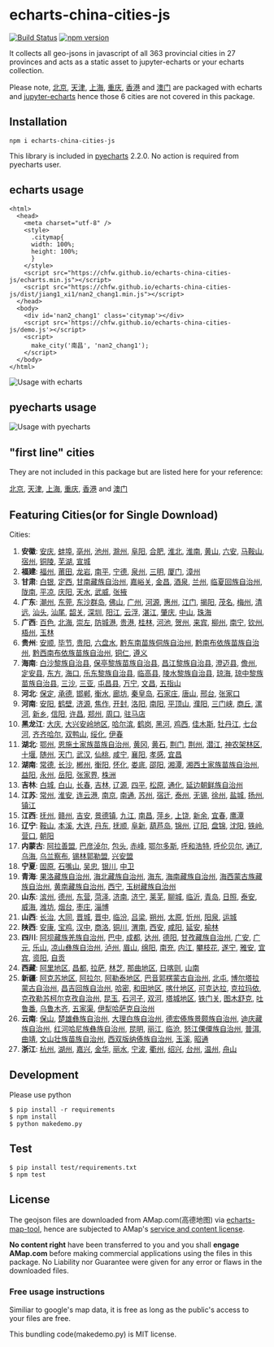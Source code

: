 # echarts-china-cities-js

[![Build Status](https://travis-ci.org/chfw/echarts-china-cities-js.svg?branch=master)](https://travis-ci.org/chfw/echarts-china-cities-js) [![npm version](https://badge.fury.io/js/echarts-china-cities-js.svg)](https://badge.fury.io/js/echarts-china-cities-js)

It collects all geo-jsons in javascript of all 363 provincial cities
in 27 provinces and acts as a static asset to jupyter-echarts or your
echarts collection.

Please note, [北京](https://chfw.github.io/jupyter-echarts/echarts/beijing.js), [天津](https://chfw.github.io/jupyter-echarts/echarts/tianjin.js), [上海](https://chfw.github.io/jupyter-echarts/echarts/shanghai.js), [重庆](https://chfw.github.io/jupyter-echarts/echarts/chongqing.js), [香港](https://chfw.github.io/jupyter-echarts/echarts/xianggang.js) and [澳门](https://chfw.github.io/jupyter-echarts/echarts/aomen.js) are packaged with echarts and [jupyter-echarts](https://chfw.github.io/jupyter-echarts/preview.html) hence those 6 cities are not covered in this package.

## Installation

```
npm i echarts-china-cities-js
```

This library is included in [pyecharts](https://github.com/chenjiandongx/pyecharts) 2.2.0. No action is required from pyecharts user.

## echarts usage

```
<html>
  <head>
    <meta charset="utf-8" />
	<style>
	  .citymap{
	  width: 100%;
	  height: 100%;
	  }
	</style>
  	<script src="https://chfw.github.io/echarts-china-cities-js/echarts.min.js"></script>
	<script src="https://chfw.github.io/echarts-china-cities-js/dist/jiang1_xi1/nan2_chang1.min.js"></script>
  </head>
  <body>
	<div id='nan2_chang1' class='citymap'></div>
	<script src='https://chfw.github.io/echarts-china-cities-js/demo.js'></script>
	<script>
	  make_city('南昌', 'nan2_chang1');
	</script>
  </body>
</html>
```

![Usage with echarts](https://chfw.github.io/echarts-china-cities-js/nanchang.png)

## pyecharts usage

![Usage with pyecharts](https://user-images.githubusercontent.com/4280312/29755070-9bc9ae70-8b89-11e7-9bf2-bec09cb5f1a1.png)

## "first line" cities

They are not included in this package but are listed here for your reference:

[北京](https://chfw.github.io/jupyter-echarts/echarts/beijing.js), [天津](https://chfw.github.io/jupyter-echarts/echarts/tianjin.js), [上海](https://chfw.github.io/jupyter-echarts/echarts/shanghai.js), [重庆](https://chfw.github.io/jupyter-echarts/echarts/chongqing.js), [香港](https://chfw.github.io/jupyter-echarts/echarts/xianggang.js) and [澳门](https://chfw.github.io/jupyter-echarts/echarts/aomen.js)


## Featuring Cities(or for Single Download)

Cities:
1. **安徽**:
[安庆](https://chfw.github.io/echarts-china-cities-js/dist/an1_hui1/an1_qing4.js), [蚌埠](https://chfw.github.io/echarts-china-cities-js/dist/an1_hui1/bang4_bu4.js), [亳州](https://chfw.github.io/echarts-china-cities-js/dist/an1_hui1/bo2_zhou1.js), [池州](https://chfw.github.io/echarts-china-cities-js/dist/an1_hui1/chi2_zhou1.js), [滁州](https://chfw.github.io/echarts-china-cities-js/dist/an1_hui1/chu2_zhou1.js), [阜阳](https://chfw.github.io/echarts-china-cities-js/dist/an1_hui1/fu4_yang2.js), [合肥](https://chfw.github.io/echarts-china-cities-js/dist/an1_hui1/he2_fei2.js), [淮北](https://chfw.github.io/echarts-china-cities-js/dist/an1_hui1/huai2_bei3.js), [淮南](https://chfw.github.io/echarts-china-cities-js/dist/an1_hui1/huai2_nan2.js), [黄山](https://chfw.github.io/echarts-china-cities-js/dist/an1_hui1/huang2_shan1.js), [六安](https://chfw.github.io/echarts-china-cities-js/dist/an1_hui1/liu4_an1.js), [马鞍山](https://chfw.github.io/echarts-china-cities-js/dist/an1_hui1/ma3_an1_shan1.js), [宿州](https://chfw.github.io/echarts-china-cities-js/dist/an1_hui1/su4_zhou1.js), [铜陵](https://chfw.github.io/echarts-china-cities-js/dist/an1_hui1/tong2_ling2.js), [芜湖](https://chfw.github.io/echarts-china-cities-js/dist/an1_hui1/wu2_hu2.js), [宣城](https://chfw.github.io/echarts-china-cities-js/dist/an1_hui1/xuan1_cheng2.js)
2. **福建**:
[福州](https://chfw.github.io/echarts-china-cities-js/dist/fu2_jian4/fu2_zhou1.js), [莆田](https://chfw.github.io/echarts-china-cities-js/dist/fu2_jian4/fu3_tian2.js), [龙岩](https://chfw.github.io/echarts-china-cities-js/dist/fu2_jian4/long2_yan2.js), [南平](https://chfw.github.io/echarts-china-cities-js/dist/fu2_jian4/nan2_ping2.js), [宁德](https://chfw.github.io/echarts-china-cities-js/dist/fu2_jian4/ning2_de2.js), [泉州](https://chfw.github.io/echarts-china-cities-js/dist/fu2_jian4/quan2_zhou1.js), [三明](https://chfw.github.io/echarts-china-cities-js/dist/fu2_jian4/san1_ming2.js), [厦门](https://chfw.github.io/echarts-china-cities-js/dist/fu2_jian4/sha4_men2.js), [漳州](https://chfw.github.io/echarts-china-cities-js/dist/fu2_jian4/zhang1_zhou1.js)
3. **甘肃**:
[白银](https://chfw.github.io/echarts-china-cities-js/dist/gan1_su4/bai2_yin2.js), [定西](https://chfw.github.io/echarts-china-cities-js/dist/gan1_su4/ding4_xi1.js), [甘南藏族自治州](https://chfw.github.io/echarts-china-cities-js/dist/gan1_su4/gan1_nan2_cang2_zu2_zi4_zhi4_zhou1.js), [嘉峪关](https://chfw.github.io/echarts-china-cities-js/dist/gan1_su4/jia1_yu4_guan1.js), [金昌](https://chfw.github.io/echarts-china-cities-js/dist/gan1_su4/jin1_chang1.js), [酒泉](https://chfw.github.io/echarts-china-cities-js/dist/gan1_su4/jiu3_quan2.js), [兰州](https://chfw.github.io/echarts-china-cities-js/dist/gan1_su4/lan2_zhou1.js), [临夏回族自治州](https://chfw.github.io/echarts-china-cities-js/dist/gan1_su4/lin2_xia4_hui2_zu2_zi4_zhi4_zhou1.js), [陇南](https://chfw.github.io/echarts-china-cities-js/dist/gan1_su4/long3_nan2.js), [平凉](https://chfw.github.io/echarts-china-cities-js/dist/gan1_su4/ping2_liang2.js), [庆阳](https://chfw.github.io/echarts-china-cities-js/dist/gan1_su4/qing4_yang2.js), [天水](https://chfw.github.io/echarts-china-cities-js/dist/gan1_su4/tian1_shui3.js), [武威](https://chfw.github.io/echarts-china-cities-js/dist/gan1_su4/wu3_wei1.js), [张掖](https://chfw.github.io/echarts-china-cities-js/dist/gan1_su4/zhang1_ye4.js)
4. **广东**:
[潮州](https://chfw.github.io/echarts-china-cities-js/dist/guang3_dong1/chao2_zhou1.js), [东莞](https://chfw.github.io/echarts-china-cities-js/dist/guang3_dong1/dong1_guan1.js), [东沙群岛](https://chfw.github.io/echarts-china-cities-js/dist/guang3_dong1/dong1_sha1_qun2_dao3.js), [佛山](https://chfw.github.io/echarts-china-cities-js/dist/guang3_dong1/fo2_shan1.js), [广州](https://chfw.github.io/echarts-china-cities-js/dist/guang3_dong1/guang3_zhou1.js), [河源](https://chfw.github.io/echarts-china-cities-js/dist/guang3_dong1/he2_yuan2.js), [惠州](https://chfw.github.io/echarts-china-cities-js/dist/guang3_dong1/hui4_zhou1.js), [江门](https://chfw.github.io/echarts-china-cities-js/dist/guang3_dong1/jiang1_men2.js), [揭阳](https://chfw.github.io/echarts-china-cities-js/dist/guang3_dong1/jie1_yang2.js), [茂名](https://chfw.github.io/echarts-china-cities-js/dist/guang3_dong1/mao4_ming2.js), [梅州](https://chfw.github.io/echarts-china-cities-js/dist/guang3_dong1/mei2_zhou1.js), [清远](https://chfw.github.io/echarts-china-cities-js/dist/guang3_dong1/qing1_yuan3.js), [汕头](https://chfw.github.io/echarts-china-cities-js/dist/guang3_dong1/shan4_tou2.js), [汕尾](https://chfw.github.io/echarts-china-cities-js/dist/guang3_dong1/shan4_wei3.js), [韶关](https://chfw.github.io/echarts-china-cities-js/dist/guang3_dong1/shao2_guan1.js), [深圳](https://chfw.github.io/echarts-china-cities-js/dist/guang3_dong1/shen1_zhen4.js), [阳江](https://chfw.github.io/echarts-china-cities-js/dist/guang3_dong1/yang2_jiang1.js), [云浮](https://chfw.github.io/echarts-china-cities-js/dist/guang3_dong1/yun2_fu2.js), [湛江](https://chfw.github.io/echarts-china-cities-js/dist/guang3_dong1/zhan4_jiang1.js), [肇庆](https://chfw.github.io/echarts-china-cities-js/dist/guang3_dong1/zhao4_qing4.js), [中山](https://chfw.github.io/echarts-china-cities-js/dist/guang3_dong1/zhong1_shan1.js), [珠海](https://chfw.github.io/echarts-china-cities-js/dist/guang3_dong1/zhu1_hai3.js)
5. **广西**:
[百色](https://chfw.github.io/echarts-china-cities-js/dist/guang3_xi1/bai3_se4.js), [北海](https://chfw.github.io/echarts-china-cities-js/dist/guang3_xi1/bei3_hai3.js), [崇左](https://chfw.github.io/echarts-china-cities-js/dist/guang3_xi1/chong2_zuo3.js), [防城港](https://chfw.github.io/echarts-china-cities-js/dist/guang3_xi1/fang2_cheng2_gang3.js), [贵港](https://chfw.github.io/echarts-china-cities-js/dist/guang3_xi1/gui4_gang3.js), [桂林](https://chfw.github.io/echarts-china-cities-js/dist/guang3_xi1/gui4_lin2.js), [河池](https://chfw.github.io/echarts-china-cities-js/dist/guang3_xi1/he2_chi2.js), [贺州](https://chfw.github.io/echarts-china-cities-js/dist/guang3_xi1/he4_zhou1.js), [来宾](https://chfw.github.io/echarts-china-cities-js/dist/guang3_xi1/lai2_bin1.js), [柳州](https://chfw.github.io/echarts-china-cities-js/dist/guang3_xi1/liu3_zhou1.js), [南宁](https://chfw.github.io/echarts-china-cities-js/dist/guang3_xi1/nan2_ning2.js), [钦州](https://chfw.github.io/echarts-china-cities-js/dist/guang3_xi1/qin1_zhou1.js), [梧州](https://chfw.github.io/echarts-china-cities-js/dist/guang3_xi1/wu2_zhou1.js), [玉林](https://chfw.github.io/echarts-china-cities-js/dist/guang3_xi1/yu4_lin2.js)
6. **贵州**:
[安顺](https://chfw.github.io/echarts-china-cities-js/dist/gui4_zhou1/an1_shun4.js), [毕节](https://chfw.github.io/echarts-china-cities-js/dist/gui4_zhou1/bi4_jie2.js), [贵阳](https://chfw.github.io/echarts-china-cities-js/dist/gui4_zhou1/gui4_yang2.js), [六盘水](https://chfw.github.io/echarts-china-cities-js/dist/gui4_zhou1/liu4_pan2_shui3.js), [黔东南苗族侗族自治州](https://chfw.github.io/echarts-china-cities-js/dist/gui4_zhou1/qian2_dong1_nan2_miao2_zu2_tong1_zu2_zi4_zhi4_zhou1.js), [黔南布依族苗族自治州](https://chfw.github.io/echarts-china-cities-js/dist/gui4_zhou1/qian2_nan2_bu4_yi1_zu2_miao2_zu2_zi4_zhi4_zhou1.js), [黔西南布依族苗族自治州](https://chfw.github.io/echarts-china-cities-js/dist/gui4_zhou1/qian2_xi1_nan2_bu4_yi1_zu2_miao2_zu2_zi4_zhi4_zhou1.js), [铜仁](https://chfw.github.io/echarts-china-cities-js/dist/gui4_zhou1/tong2_ren2.js), [遵义](https://chfw.github.io/echarts-china-cities-js/dist/gui4_zhou1/zun1_yi4.js)
7. **海南**:
[白沙黎族自治县](https://chfw.github.io/echarts-china-cities-js/dist/hai3_nan2/bai2_sha1_li2_zu2_zi4_zhi4_xian4.js), [保亭黎族苗族自治县](https://chfw.github.io/echarts-china-cities-js/dist/hai3_nan2/bao3_ting2_li2_zu2_miao2_zu2_zi4_zhi4_xian4.js), [昌江黎族自治县](https://chfw.github.io/echarts-china-cities-js/dist/hai3_nan2/chang1_jiang1_li2_zu2_zi4_zhi4_xian4.js), [澄迈县](https://chfw.github.io/echarts-china-cities-js/dist/hai3_nan2/cheng2_mai4_xian4.js), [儋州](https://chfw.github.io/echarts-china-cities-js/dist/hai3_nan2/dan1_zhou1.js), [定安县](https://chfw.github.io/echarts-china-cities-js/dist/hai3_nan2/ding4_an1_xian4.js), [东方](https://chfw.github.io/echarts-china-cities-js/dist/hai3_nan2/dong1_fang1.js), [海口](https://chfw.github.io/echarts-china-cities-js/dist/hai3_nan2/hai3_kou3.js), [乐东黎族自治县](https://chfw.github.io/echarts-china-cities-js/dist/hai3_nan2/le4_dong1_li2_zu2_zi4_zhi4_xian4.js), [临高县](https://chfw.github.io/echarts-china-cities-js/dist/hai3_nan2/lin2_gao1_xian4.js), [陵水黎族自治县](https://chfw.github.io/echarts-china-cities-js/dist/hai3_nan2/ling2_shui3_li2_zu2_zi4_zhi4_xian4.js), [琼海](https://chfw.github.io/echarts-china-cities-js/dist/hai3_nan2/qiong2_hai3.js), [琼中黎族苗族自治县](https://chfw.github.io/echarts-china-cities-js/dist/hai3_nan2/qiong2_zhong1_li2_zu2_miao2_zu2_zi4_zhi4_xian4.js), [三沙](https://chfw.github.io/echarts-china-cities-js/dist/hai3_nan2/san1_sha1.js), [三亚](https://chfw.github.io/echarts-china-cities-js/dist/hai3_nan2/san1_ya4.js), [屯昌县](https://chfw.github.io/echarts-china-cities-js/dist/hai3_nan2/tun2_chang1_xian4.js), [万宁](https://chfw.github.io/echarts-china-cities-js/dist/hai3_nan2/wan4_ning2.js), [文昌](https://chfw.github.io/echarts-china-cities-js/dist/hai3_nan2/wen2_chang1.js), [五指山](https://chfw.github.io/echarts-china-cities-js/dist/hai3_nan2/wu3_zhi3_shan1.js)
8. **河北**:
[保定](https://chfw.github.io/echarts-china-cities-js/dist/he2_bei3/bao3_ding4.js), [承德](https://chfw.github.io/echarts-china-cities-js/dist/he2_bei3/cheng2_de2.js), [邯郸](https://chfw.github.io/echarts-china-cities-js/dist/he2_bei3/han2_dan1.js), [衡水](https://chfw.github.io/echarts-china-cities-js/dist/he2_bei3/heng2_shui3.js), [廊坊](https://chfw.github.io/echarts-china-cities-js/dist/he2_bei3/lang2_fang1.js), [秦皇岛](https://chfw.github.io/echarts-china-cities-js/dist/he2_bei3/qin2_huang2_dao3.js), [石家庄](https://chfw.github.io/echarts-china-cities-js/dist/he2_bei3/shi2_jia1_zhuang1.js), [唐山](https://chfw.github.io/echarts-china-cities-js/dist/he2_bei3/tang2_shan1.js), [邢台](https://chfw.github.io/echarts-china-cities-js/dist/he2_bei3/xing2_tai2.js), [张家口](https://chfw.github.io/echarts-china-cities-js/dist/he2_bei3/zhang1_jia1_kou3.js)
9. **河南**:
[安阳](https://chfw.github.io/echarts-china-cities-js/dist/he2_nan2/an1_yang2.js), [鹤壁](https://chfw.github.io/echarts-china-cities-js/dist/he2_nan2/he4_bi4.js), [济源](https://chfw.github.io/echarts-china-cities-js/dist/he2_nan2/ji4_yuan2.js), [焦作](https://chfw.github.io/echarts-china-cities-js/dist/he2_nan2/jiao1_zuo4.js), [开封](https://chfw.github.io/echarts-china-cities-js/dist/he2_nan2/kai1_feng1.js), [洛阳](https://chfw.github.io/echarts-china-cities-js/dist/he2_nan2/luo4_yang2.js), [南阳](https://chfw.github.io/echarts-china-cities-js/dist/he2_nan2/nan2_yang2.js), [平顶山](https://chfw.github.io/echarts-china-cities-js/dist/he2_nan2/ping2_ding3_shan1.js), [濮阳](https://chfw.github.io/echarts-china-cities-js/dist/he2_nan2/pu2_yang2.js), [三门峡](https://chfw.github.io/echarts-china-cities-js/dist/he2_nan2/san1_men2_xia2.js), [商丘](https://chfw.github.io/echarts-china-cities-js/dist/he2_nan2/shang1_qiu1.js), [漯河](https://chfw.github.io/echarts-china-cities-js/dist/he2_nan2/ta4_he2.js), [新乡](https://chfw.github.io/echarts-china-cities-js/dist/he2_nan2/xin1_xiang1.js), [信阳](https://chfw.github.io/echarts-china-cities-js/dist/he2_nan2/xin4_yang2.js), [许昌](https://chfw.github.io/echarts-china-cities-js/dist/he2_nan2/xu3_chang1.js), [郑州](https://chfw.github.io/echarts-china-cities-js/dist/he2_nan2/zheng4_zhou1.js), [周口](https://chfw.github.io/echarts-china-cities-js/dist/he2_nan2/zhou1_kou3.js), [驻马店](https://chfw.github.io/echarts-china-cities-js/dist/he2_nan2/zhu4_ma3_dian4.js)
10. **黑龙江**:
[大庆](https://chfw.github.io/echarts-china-cities-js/dist/hei1_long2_jiang1/da4_qing4.js), [大兴安岭地区](https://chfw.github.io/echarts-china-cities-js/dist/hei1_long2_jiang1/da4_xing1_an1_ling2_di4_qu1.js), [哈尔滨](https://chfw.github.io/echarts-china-cities-js/dist/hei1_long2_jiang1/ha1_er3_bin1.js), [鹤岗](https://chfw.github.io/echarts-china-cities-js/dist/hei1_long2_jiang1/he4_gang3.js), [黑河](https://chfw.github.io/echarts-china-cities-js/dist/hei1_long2_jiang1/hei1_he2.js), [鸡西](https://chfw.github.io/echarts-china-cities-js/dist/hei1_long2_jiang1/ji1_xi1.js), [佳木斯](https://chfw.github.io/echarts-china-cities-js/dist/hei1_long2_jiang1/jia1_mu4_si1.js), [牡丹江](https://chfw.github.io/echarts-china-cities-js/dist/hei1_long2_jiang1/mu3_dan1_jiang1.js), [七台河](https://chfw.github.io/echarts-china-cities-js/dist/hei1_long2_jiang1/qi1_tai2_he2.js), [齐齐哈尔](https://chfw.github.io/echarts-china-cities-js/dist/hei1_long2_jiang1/qi2_qi2_ha1_er3.js), [双鸭山](https://chfw.github.io/echarts-china-cities-js/dist/hei1_long2_jiang1/shuang1_ya1_shan1.js), [绥化](https://chfw.github.io/echarts-china-cities-js/dist/hei1_long2_jiang1/sui1_hua4.js), [伊春](https://chfw.github.io/echarts-china-cities-js/dist/hei1_long2_jiang1/yi1_chun1.js)
11. **湖北**:
[鄂州](https://chfw.github.io/echarts-china-cities-js/dist/hu2_bei3/e4_zhou1.js), [恩施土家族苗族自治州](https://chfw.github.io/echarts-china-cities-js/dist/hu2_bei3/en1_shi1_tu3_jia1_zu2_miao2_zu2_zi4_zhi4_zhou1.js), [黄冈](https://chfw.github.io/echarts-china-cities-js/dist/hu2_bei3/huang2_gang1.js), [黄石](https://chfw.github.io/echarts-china-cities-js/dist/hu2_bei3/huang2_shi2.js), [荆门](https://chfw.github.io/echarts-china-cities-js/dist/hu2_bei3/jing1_men2.js), [荆州](https://chfw.github.io/echarts-china-cities-js/dist/hu2_bei3/jing1_zhou1.js), [潜江](https://chfw.github.io/echarts-china-cities-js/dist/hu2_bei3/qian2_jiang1.js), [神农架林区](https://chfw.github.io/echarts-china-cities-js/dist/hu2_bei3/shen2_nong2_jia4_lin2_qu1.js), [十堰](https://chfw.github.io/echarts-china-cities-js/dist/hu2_bei3/shi2_yan4.js), [随州](https://chfw.github.io/echarts-china-cities-js/dist/hu2_bei3/sui2_zhou1.js), [天门](https://chfw.github.io/echarts-china-cities-js/dist/hu2_bei3/tian1_men2.js), [武汉](https://chfw.github.io/echarts-china-cities-js/dist/hu2_bei3/wu3_han4.js), [仙桃](https://chfw.github.io/echarts-china-cities-js/dist/hu2_bei3/xian1_tao2.js), [咸宁](https://chfw.github.io/echarts-china-cities-js/dist/hu2_bei3/xian2_ning2.js), [襄阳](https://chfw.github.io/echarts-china-cities-js/dist/hu2_bei3/xiang1_yang2.js), [孝感](https://chfw.github.io/echarts-china-cities-js/dist/hu2_bei3/xiao4_gan3.js), [宜昌](https://chfw.github.io/echarts-china-cities-js/dist/hu2_bei3/yi2_chang1.js)
12. **湖南**:
[常德](https://chfw.github.io/echarts-china-cities-js/dist/hu2_nan2/chang2_de2.js), [长沙](https://chfw.github.io/echarts-china-cities-js/dist/hu2_nan2/chang2_sha1.js), [郴州](https://chfw.github.io/echarts-china-cities-js/dist/hu2_nan2/chen1_zhou1.js), [衡阳](https://chfw.github.io/echarts-china-cities-js/dist/hu2_nan2/heng2_yang2.js), [怀化](https://chfw.github.io/echarts-china-cities-js/dist/hu2_nan2/huai2_hua4.js), [娄底](https://chfw.github.io/echarts-china-cities-js/dist/hu2_nan2/lou2_di3.js), [邵阳](https://chfw.github.io/echarts-china-cities-js/dist/hu2_nan2/shao4_yang2.js), [湘潭](https://chfw.github.io/echarts-china-cities-js/dist/hu2_nan2/xiang1_tan2.js), [湘西土家族苗族自治州](https://chfw.github.io/echarts-china-cities-js/dist/hu2_nan2/xiang1_xi1_tu3_jia1_zu2_miao2_zu2_zi4_zhi4_zhou1.js), [益阳](https://chfw.github.io/echarts-china-cities-js/dist/hu2_nan2/yi4_yang2.js), [永州](https://chfw.github.io/echarts-china-cities-js/dist/hu2_nan2/yong3_zhou1.js), [岳阳](https://chfw.github.io/echarts-china-cities-js/dist/hu2_nan2/yue4_yang2.js), [张家界](https://chfw.github.io/echarts-china-cities-js/dist/hu2_nan2/zhang1_jia1_jie4.js), [株洲](https://chfw.github.io/echarts-china-cities-js/dist/hu2_nan2/zhu1_zhou1.js)
13. **吉林**:
[白城](https://chfw.github.io/echarts-china-cities-js/dist/ji2_lin2/bai2_cheng2.js), [白山](https://chfw.github.io/echarts-china-cities-js/dist/ji2_lin2/bai2_shan1.js), [长春](https://chfw.github.io/echarts-china-cities-js/dist/ji2_lin2/chang2_chun1.js), [吉林](https://chfw.github.io/echarts-china-cities-js/dist/ji2_lin2/ji2_lin2.js), [辽源](https://chfw.github.io/echarts-china-cities-js/dist/ji2_lin2/liao2_yuan2.js), [四平](https://chfw.github.io/echarts-china-cities-js/dist/ji2_lin2/si4_ping2.js), [松原](https://chfw.github.io/echarts-china-cities-js/dist/ji2_lin2/song1_yuan2.js), [通化](https://chfw.github.io/echarts-china-cities-js/dist/ji2_lin2/tong1_hua4.js), [延边朝鲜族自治州](https://chfw.github.io/echarts-china-cities-js/dist/ji2_lin2/yan2_bian1_zhao1_xian1_zu2_zi4_zhi4_zhou1.js)
14. **江苏**:
[常州](https://chfw.github.io/echarts-china-cities-js/dist/jiang1_su1/chang2_zhou1.js), [淮安](https://chfw.github.io/echarts-china-cities-js/dist/jiang1_su1/huai2_an1.js), [连云港](https://chfw.github.io/echarts-china-cities-js/dist/jiang1_su1/lian2_yun2_gang3.js), [南京](https://chfw.github.io/echarts-china-cities-js/dist/jiang1_su1/nan2_jing1.js), [南通](https://chfw.github.io/echarts-china-cities-js/dist/jiang1_su1/nan2_tong1.js), [苏州](https://chfw.github.io/echarts-china-cities-js/dist/jiang1_su1/su1_zhou1.js), [宿迁](https://chfw.github.io/echarts-china-cities-js/dist/jiang1_su1/su4_qian1.js), [泰州](https://chfw.github.io/echarts-china-cities-js/dist/jiang1_su1/tai4_zhou1.js), [无锡](https://chfw.github.io/echarts-china-cities-js/dist/jiang1_su1/wu2_xi2.js), [徐州](https://chfw.github.io/echarts-china-cities-js/dist/jiang1_su1/xu2_zhou1.js), [盐城](https://chfw.github.io/echarts-china-cities-js/dist/jiang1_su1/yan2_cheng2.js), [扬州](https://chfw.github.io/echarts-china-cities-js/dist/jiang1_su1/yang2_zhou1.js), [镇江](https://chfw.github.io/echarts-china-cities-js/dist/jiang1_su1/zhen4_jiang1.js)
15. **江西**:
[抚州](https://chfw.github.io/echarts-china-cities-js/dist/jiang1_xi1/fu3_zhou1.js), [赣州](https://chfw.github.io/echarts-china-cities-js/dist/jiang1_xi1/gan4_zhou1.js), [吉安](https://chfw.github.io/echarts-china-cities-js/dist/jiang1_xi1/ji2_an1.js), [景德镇](https://chfw.github.io/echarts-china-cities-js/dist/jiang1_xi1/jing3_de2_zhen4.js), [九江](https://chfw.github.io/echarts-china-cities-js/dist/jiang1_xi1/jiu3_jiang1.js), [南昌](https://chfw.github.io/echarts-china-cities-js/dist/jiang1_xi1/nan2_chang1.js), [萍乡](https://chfw.github.io/echarts-china-cities-js/dist/jiang1_xi1/ping2_xiang1.js), [上饶](https://chfw.github.io/echarts-china-cities-js/dist/jiang1_xi1/shang4_rao2.js), [新余](https://chfw.github.io/echarts-china-cities-js/dist/jiang1_xi1/xin1_yu2.js), [宜春](https://chfw.github.io/echarts-china-cities-js/dist/jiang1_xi1/yi2_chun1.js), [鹰潭](https://chfw.github.io/echarts-china-cities-js/dist/jiang1_xi1/ying1_tan2.js)
16. **辽宁**:
[鞍山](https://chfw.github.io/echarts-china-cities-js/dist/liao2_ning2/an1_shan1.js), [本溪](https://chfw.github.io/echarts-china-cities-js/dist/liao2_ning2/ben3_xi1.js), [大连](https://chfw.github.io/echarts-china-cities-js/dist/liao2_ning2/da4_lian2.js), [丹东](https://chfw.github.io/echarts-china-cities-js/dist/liao2_ning2/dan1_dong1.js), [抚顺](https://chfw.github.io/echarts-china-cities-js/dist/liao2_ning2/fu3_shun4.js), [阜新](https://chfw.github.io/echarts-china-cities-js/dist/liao2_ning2/fu4_xin1.js), [葫芦岛](https://chfw.github.io/echarts-china-cities-js/dist/liao2_ning2/hu2_lu2_dao3.js), [锦州](https://chfw.github.io/echarts-china-cities-js/dist/liao2_ning2/jin3_zhou1.js), [辽阳](https://chfw.github.io/echarts-china-cities-js/dist/liao2_ning2/liao2_yang2.js), [盘锦](https://chfw.github.io/echarts-china-cities-js/dist/liao2_ning2/pan2_jin3.js), [沈阳](https://chfw.github.io/echarts-china-cities-js/dist/liao2_ning2/shen3_yang2.js), [铁岭](https://chfw.github.io/echarts-china-cities-js/dist/liao2_ning2/tie3_ling2.js), [营口](https://chfw.github.io/echarts-china-cities-js/dist/liao2_ning2/ying2_kou3.js), [朝阳](https://chfw.github.io/echarts-china-cities-js/dist/liao2_ning2/zhao1_yang2.js)
17. **内蒙古**:
[阿拉善盟](https://chfw.github.io/echarts-china-cities-js/dist/nei4_meng2_gu3/a1_la1_shan4_meng2.js), [巴彦淖尔](https://chfw.github.io/echarts-china-cities-js/dist/nei4_meng2_gu3/ba1_yan4_nao4_er3.js), [包头](https://chfw.github.io/echarts-china-cities-js/dist/nei4_meng2_gu3/bao1_tou2.js), [赤峰](https://chfw.github.io/echarts-china-cities-js/dist/nei4_meng2_gu3/chi4_feng1.js), [鄂尔多斯](https://chfw.github.io/echarts-china-cities-js/dist/nei4_meng2_gu3/e4_er3_duo1_si1.js), [呼和浩特](https://chfw.github.io/echarts-china-cities-js/dist/nei4_meng2_gu3/hu1_he2_hao4_te4.js), [呼伦贝尔](https://chfw.github.io/echarts-china-cities-js/dist/nei4_meng2_gu3/hu1_lun2_bei4_er3.js), [通辽](https://chfw.github.io/echarts-china-cities-js/dist/nei4_meng2_gu3/tong1_liao2.js), [乌海](https://chfw.github.io/echarts-china-cities-js/dist/nei4_meng2_gu3/wu1_hai3.js), [乌兰察布](https://chfw.github.io/echarts-china-cities-js/dist/nei4_meng2_gu3/wu1_lan2_cha2_bu4.js), [锡林郭勒盟](https://chfw.github.io/echarts-china-cities-js/dist/nei4_meng2_gu3/xi2_lin2_guo1_le4_meng2.js), [兴安盟](https://chfw.github.io/echarts-china-cities-js/dist/nei4_meng2_gu3/xing1_an1_meng2.js)
18. **宁夏**:
[固原](https://chfw.github.io/echarts-china-cities-js/dist/ning2_xia4/gu4_yuan2.js), [石嘴山](https://chfw.github.io/echarts-china-cities-js/dist/ning2_xia4/shi2_zui3_shan1.js), [吴忠](https://chfw.github.io/echarts-china-cities-js/dist/ning2_xia4/wu2_zhong1.js), [银川](https://chfw.github.io/echarts-china-cities-js/dist/ning2_xia4/yin2_chuan1.js), [中卫](https://chfw.github.io/echarts-china-cities-js/dist/ning2_xia4/zhong1_wei4.js)
19. **青海**:
[果洛藏族自治州](https://chfw.github.io/echarts-china-cities-js/dist/qing1_hai3/guo3_luo4_cang2_zu2_zi4_zhi4_zhou1.js), [海北藏族自治州](https://chfw.github.io/echarts-china-cities-js/dist/qing1_hai3/hai3_bei3_cang2_zu2_zi4_zhi4_zhou1.js), [海东](https://chfw.github.io/echarts-china-cities-js/dist/qing1_hai3/hai3_dong1.js), [海南藏族自治州](https://chfw.github.io/echarts-china-cities-js/dist/qing1_hai3/hai3_nan2_cang2_zu2_zi4_zhi4_zhou1.js), [海西蒙古族藏族自治州](https://chfw.github.io/echarts-china-cities-js/dist/qing1_hai3/hai3_xi1_meng2_gu3_zu2_cang2_zu2_zi4_zhi4_zhou1.js), [黄南藏族自治州](https://chfw.github.io/echarts-china-cities-js/dist/qing1_hai3/huang2_nan2_cang2_zu2_zi4_zhi4_zhou1.js), [西宁](https://chfw.github.io/echarts-china-cities-js/dist/qing1_hai3/xi1_ning2.js), [玉树藏族自治州](https://chfw.github.io/echarts-china-cities-js/dist/qing1_hai3/yu4_shu4_cang2_zu2_zi4_zhi4_zhou1.js)
20. **山东**:
[滨州](https://chfw.github.io/echarts-china-cities-js/dist/shan1_dong1/bin1_zhou1.js), [德州](https://chfw.github.io/echarts-china-cities-js/dist/shan1_dong1/de2_zhou1.js), [东营](https://chfw.github.io/echarts-china-cities-js/dist/shan1_dong1/dong1_ying2.js), [菏泽](https://chfw.github.io/echarts-china-cities-js/dist/shan1_dong1/he2_ze2.js), [济南](https://chfw.github.io/echarts-china-cities-js/dist/shan1_dong1/ji4_nan2.js), [济宁](https://chfw.github.io/echarts-china-cities-js/dist/shan1_dong1/ji4_ning2.js), [莱芜](https://chfw.github.io/echarts-china-cities-js/dist/shan1_dong1/lai2_wu2.js), [聊城](https://chfw.github.io/echarts-china-cities-js/dist/shan1_dong1/liao2_cheng2.js), [临沂](https://chfw.github.io/echarts-china-cities-js/dist/shan1_dong1/lin2_yi2.js), [青岛](https://chfw.github.io/echarts-china-cities-js/dist/shan1_dong1/qing1_dao3.js), [日照](https://chfw.github.io/echarts-china-cities-js/dist/shan1_dong1/ri4_zhao4.js), [泰安](https://chfw.github.io/echarts-china-cities-js/dist/shan1_dong1/tai4_an1.js), [威海](https://chfw.github.io/echarts-china-cities-js/dist/shan1_dong1/wei1_hai3.js), [潍坊](https://chfw.github.io/echarts-china-cities-js/dist/shan1_dong1/wei2_fang1.js), [烟台](https://chfw.github.io/echarts-china-cities-js/dist/shan1_dong1/yan1_tai2.js), [枣庄](https://chfw.github.io/echarts-china-cities-js/dist/shan1_dong1/zao3_zhuang1.js), [淄博](https://chfw.github.io/echarts-china-cities-js/dist/shan1_dong1/zi1_bo2.js)
21. **山西**:
[长治](https://chfw.github.io/echarts-china-cities-js/dist/shan1_xi1/chang2_zhi4.js), [大同](https://chfw.github.io/echarts-china-cities-js/dist/shan1_xi1/da4_tong2.js), [晋城](https://chfw.github.io/echarts-china-cities-js/dist/shan1_xi1/jin4_cheng2.js), [晋中](https://chfw.github.io/echarts-china-cities-js/dist/shan1_xi1/jin4_zhong1.js), [临汾](https://chfw.github.io/echarts-china-cities-js/dist/shan1_xi1/lin2_fen2.js), [吕梁](https://chfw.github.io/echarts-china-cities-js/dist/shan1_xi1/lv3_liang2.js), [朔州](https://chfw.github.io/echarts-china-cities-js/dist/shan1_xi1/shuo4_zhou1.js), [太原](https://chfw.github.io/echarts-china-cities-js/dist/shan1_xi1/tai4_yuan2.js), [忻州](https://chfw.github.io/echarts-china-cities-js/dist/shan1_xi1/xin1_zhou1.js), [阳泉](https://chfw.github.io/echarts-china-cities-js/dist/shan1_xi1/yang2_quan2.js), [运城](https://chfw.github.io/echarts-china-cities-js/dist/shan1_xi1/yun4_cheng2.js)
22. **陕西**:
[安康](https://chfw.github.io/echarts-china-cities-js/dist/shan3_xi1/an1_kang1.js), [宝鸡](https://chfw.github.io/echarts-china-cities-js/dist/shan3_xi1/bao3_ji1.js), [汉中](https://chfw.github.io/echarts-china-cities-js/dist/shan3_xi1/han4_zhong1.js), [商洛](https://chfw.github.io/echarts-china-cities-js/dist/shan3_xi1/shang1_luo4.js), [铜川](https://chfw.github.io/echarts-china-cities-js/dist/shan3_xi1/tong2_chuan1.js), [渭南](https://chfw.github.io/echarts-china-cities-js/dist/shan3_xi1/wei4_nan2.js), [西安](https://chfw.github.io/echarts-china-cities-js/dist/shan3_xi1/xi1_an1.js), [咸阳](https://chfw.github.io/echarts-china-cities-js/dist/shan3_xi1/xian2_yang2.js), [延安](https://chfw.github.io/echarts-china-cities-js/dist/shan3_xi1/yan2_an1.js), [榆林](https://chfw.github.io/echarts-china-cities-js/dist/shan3_xi1/yu2_lin2.js)
23. **四川**:
[阿坝藏族羌族自治州](https://chfw.github.io/echarts-china-cities-js/dist/si4_chuan1/a1_ba4_cang2_zu2_qiang1_zu2_zi4_zhi4_zhou1.js), [巴中](https://chfw.github.io/echarts-china-cities-js/dist/si4_chuan1/ba1_zhong1.js), [成都](https://chfw.github.io/echarts-china-cities-js/dist/si4_chuan1/cheng2_du1.js), [达州](https://chfw.github.io/echarts-china-cities-js/dist/si4_chuan1/da2_zhou1.js), [德阳](https://chfw.github.io/echarts-china-cities-js/dist/si4_chuan1/de2_yang2.js), [甘孜藏族自治州](https://chfw.github.io/echarts-china-cities-js/dist/si4_chuan1/gan1_zi1_cang2_zu2_zi4_zhi4_zhou1.js), [广安](https://chfw.github.io/echarts-china-cities-js/dist/si4_chuan1/guang3_an1.js), [广元](https://chfw.github.io/echarts-china-cities-js/dist/si4_chuan1/guang3_yuan2.js), [乐山](https://chfw.github.io/echarts-china-cities-js/dist/si4_chuan1/le4_shan1.js), [凉山彝族自治州](https://chfw.github.io/echarts-china-cities-js/dist/si4_chuan1/liang2_shan1_yi2_zu2_zi4_zhi4_zhou1.js), [泸州](https://chfw.github.io/echarts-china-cities-js/dist/si4_chuan1/lu2_zhou1.js), [眉山](https://chfw.github.io/echarts-china-cities-js/dist/si4_chuan1/mei2_shan1.js), [绵阳](https://chfw.github.io/echarts-china-cities-js/dist/si4_chuan1/mian2_yang2.js), [南充](https://chfw.github.io/echarts-china-cities-js/dist/si4_chuan1/nan2_chong1.js), [内江](https://chfw.github.io/echarts-china-cities-js/dist/si4_chuan1/nei4_jiang1.js), [攀枝花](https://chfw.github.io/echarts-china-cities-js/dist/si4_chuan1/pan1_zhi1_hua1.js), [遂宁](https://chfw.github.io/echarts-china-cities-js/dist/si4_chuan1/sui4_ning2.js), [雅安](https://chfw.github.io/echarts-china-cities-js/dist/si4_chuan1/ya3_an1.js), [宜宾](https://chfw.github.io/echarts-china-cities-js/dist/si4_chuan1/yi2_bin1.js), [资阳](https://chfw.github.io/echarts-china-cities-js/dist/si4_chuan1/zi1_yang2.js), [自贡](https://chfw.github.io/echarts-china-cities-js/dist/si4_chuan1/zi4_gong4.js)
24. **西藏**:
[阿里地区](https://chfw.github.io/echarts-china-cities-js/dist/xi1_cang2/a1_li3_di4_qu1.js), [昌都](https://chfw.github.io/echarts-china-cities-js/dist/xi1_cang2/chang1_du1.js), [拉萨](https://chfw.github.io/echarts-china-cities-js/dist/xi1_cang2/la1_sa4.js), [林芝](https://chfw.github.io/echarts-china-cities-js/dist/xi1_cang2/lin2_zhi1.js), [那曲地区](https://chfw.github.io/echarts-china-cities-js/dist/xi1_cang2/na4_qu1_di4_qu1.js), [日喀则](https://chfw.github.io/echarts-china-cities-js/dist/xi1_cang2/ri4_ka1_ze2.js), [山南](https://chfw.github.io/echarts-china-cities-js/dist/xi1_cang2/shan1_nan2.js)
25. **新疆**:
[阿克苏地区](https://chfw.github.io/echarts-china-cities-js/dist/xin1_jiang1/a1_ke4_su1_di4_qu1.js), [阿拉尔](https://chfw.github.io/echarts-china-cities-js/dist/xin1_jiang1/a1_la1_er3.js), [阿勒泰地区](https://chfw.github.io/echarts-china-cities-js/dist/xin1_jiang1/a1_le4_tai4_di4_qu1.js), [巴音郭楞蒙古自治州](https://chfw.github.io/echarts-china-cities-js/dist/xin1_jiang1/ba1_yin1_guo1_leng2_meng2_gu3_zi4_zhi4_zhou1.js), [北屯](https://chfw.github.io/echarts-china-cities-js/dist/xin1_jiang1/bei3_tun2.js), [博尔塔拉蒙古自治州](https://chfw.github.io/echarts-china-cities-js/dist/xin1_jiang1/bo2_er3_ta3_la1_meng2_gu3_zi4_zhi4_zhou1.js), [昌吉回族自治州](https://chfw.github.io/echarts-china-cities-js/dist/xin1_jiang1/chang1_ji2_hui2_zu2_zi4_zhi4_zhou1.js), [哈密](https://chfw.github.io/echarts-china-cities-js/dist/xin1_jiang1/ha1_mi4.js), [和田地区](https://chfw.github.io/echarts-china-cities-js/dist/xin1_jiang1/he2_tian2_di4_qu1.js), [喀什地区](https://chfw.github.io/echarts-china-cities-js/dist/xin1_jiang1/ka1_shi2_di4_qu1.js), [可克达拉](https://chfw.github.io/echarts-china-cities-js/dist/xin1_jiang1/ke3_ke4_da2_la1.js), [克拉玛依](https://chfw.github.io/echarts-china-cities-js/dist/xin1_jiang1/ke4_la1_ma3_yi1.js), [克孜勒苏柯尔克孜自治州](https://chfw.github.io/echarts-china-cities-js/dist/xin1_jiang1/ke4_zi1_le4_su1_ke1_er3_ke4_zi1_zi4_zhi4_zhou1.js), [昆玉](https://chfw.github.io/echarts-china-cities-js/dist/xin1_jiang1/kun1_yu4.js), [石河子](https://chfw.github.io/echarts-china-cities-js/dist/xin1_jiang1/shi2_he2_zi3.js), [双河](https://chfw.github.io/echarts-china-cities-js/dist/xin1_jiang1/shuang1_he2.js), [塔城地区](https://chfw.github.io/echarts-china-cities-js/dist/xin1_jiang1/ta3_cheng2_di4_qu1.js), [铁门关](https://chfw.github.io/echarts-china-cities-js/dist/xin1_jiang1/tie3_men2_guan1.js), [图木舒克](https://chfw.github.io/echarts-china-cities-js/dist/xin1_jiang1/tu2_mu4_shu1_ke4.js), [吐鲁番](https://chfw.github.io/echarts-china-cities-js/dist/xin1_jiang1/tu3_lu3_fan1.js), [乌鲁木齐](https://chfw.github.io/echarts-china-cities-js/dist/xin1_jiang1/wu1_lu3_mu4_qi2.js), [五家渠](https://chfw.github.io/echarts-china-cities-js/dist/xin1_jiang1/wu3_jia1_qu2.js), [伊犁哈萨克自治州](https://chfw.github.io/echarts-china-cities-js/dist/xin1_jiang1/yi1_li2_ha1_sa4_ke4_zi4_zhi4_zhou1.js)
26. **云南**:
[保山](https://chfw.github.io/echarts-china-cities-js/dist/yun2_nan2/bao3_shan1.js), [楚雄彝族自治州](https://chfw.github.io/echarts-china-cities-js/dist/yun2_nan2/chu3_xiong2_yi2_zu2_zi4_zhi4_zhou1.js), [大理白族自治州](https://chfw.github.io/echarts-china-cities-js/dist/yun2_nan2/da4_li3_bai2_zu2_zi4_zhi4_zhou1.js), [德宏傣族景颇族自治州](https://chfw.github.io/echarts-china-cities-js/dist/yun2_nan2/de2_hong2_dai3_zu2_jing3_po3_zu2_zi4_zhi4_zhou1.js), [迪庆藏族自治州](https://chfw.github.io/echarts-china-cities-js/dist/yun2_nan2/di2_qing4_cang2_zu2_zi4_zhi4_zhou1.js), [红河哈尼族彝族自治州](https://chfw.github.io/echarts-china-cities-js/dist/yun2_nan2/hong2_he2_ha1_ni2_zu2_yi2_zu2_zi4_zhi4_zhou1.js), [昆明](https://chfw.github.io/echarts-china-cities-js/dist/yun2_nan2/kun1_ming2.js), [丽江](https://chfw.github.io/echarts-china-cities-js/dist/yun2_nan2/li4_jiang1.js), [临沧](https://chfw.github.io/echarts-china-cities-js/dist/yun2_nan2/lin2_cang1.js), [怒江傈僳族自治州](https://chfw.github.io/echarts-china-cities-js/dist/yun2_nan2/nu4_jiang1_li4_su4_zu2_zi4_zhi4_zhou1.js), [普洱](https://chfw.github.io/echarts-china-cities-js/dist/yun2_nan2/pu3_er3.js), [曲靖](https://chfw.github.io/echarts-china-cities-js/dist/yun2_nan2/qu1_jing4.js), [文山壮族苗族自治州](https://chfw.github.io/echarts-china-cities-js/dist/yun2_nan2/wen2_shan1_zhuang4_zu2_miao2_zu2_zi4_zhi4_zhou1.js), [西双版纳傣族自治州](https://chfw.github.io/echarts-china-cities-js/dist/yun2_nan2/xi1_shuang1_ban3_na4_dai3_zu2_zi4_zhi4_zhou1.js), [玉溪](https://chfw.github.io/echarts-china-cities-js/dist/yun2_nan2/yu4_xi1.js), [昭通](https://chfw.github.io/echarts-china-cities-js/dist/yun2_nan2/zhao1_tong1.js)
27. **浙江**:
[杭州](https://chfw.github.io/echarts-china-cities-js/dist/zhe4_jiang1/hang2_zhou1.js), [湖州](https://chfw.github.io/echarts-china-cities-js/dist/zhe4_jiang1/hu2_zhou1.js), [嘉兴](https://chfw.github.io/echarts-china-cities-js/dist/zhe4_jiang1/jia1_xing1.js), [金华](https://chfw.github.io/echarts-china-cities-js/dist/zhe4_jiang1/jin1_hua2.js), [丽水](https://chfw.github.io/echarts-china-cities-js/dist/zhe4_jiang1/li4_shui3.js), [宁波](https://chfw.github.io/echarts-china-cities-js/dist/zhe4_jiang1/ning2_bo1.js), [衢州](https://chfw.github.io/echarts-china-cities-js/dist/zhe4_jiang1/qu2_zhou1.js), [绍兴](https://chfw.github.io/echarts-china-cities-js/dist/zhe4_jiang1/shao4_xing1.js), [台州](https://chfw.github.io/echarts-china-cities-js/dist/zhe4_jiang1/tai2_zhou1.js), [温州](https://chfw.github.io/echarts-china-cities-js/dist/zhe4_jiang1/wen1_zhou1.js), [舟山](https://chfw.github.io/echarts-china-cities-js/dist/zhe4_jiang1/zhou1_shan1.js)


## Development


Please use python

```shell
$ pip install -r requirements
$ npm install
$ python makedemo.py
```

## Test

```shell
$ pip install test/requirements.txt
$ npm test
```

## License

The geojson files are downloaded from AMap.com(高德地图) via [echarts-map-tool](http://ecomfe.github.io/echarts-map-tool/),
hence are subjected to AMap's [service and content license](https://lbs.amap.com/home/terms/).

**No content right** have been transferred to you and you shall **engage AMap.com** before
making commercial applications using the files in this package. No Liability nor Guarantee were
given for any error or flaws in the downloaded files.

### Free usage instructions

Similiar to google's map data, it is free as long as the public's access to your files
are free. 

This bundling code(makedemo.py) is MIT license.

